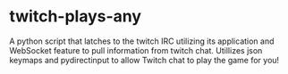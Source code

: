 # twitch-plays-any
A python script that latches to the twitch IRC utilizing its application and WebSocket feature to pull information from twitch chat. Utillizes json keymaps and pydirectinput to allow Twitch chat to play the game for you!
